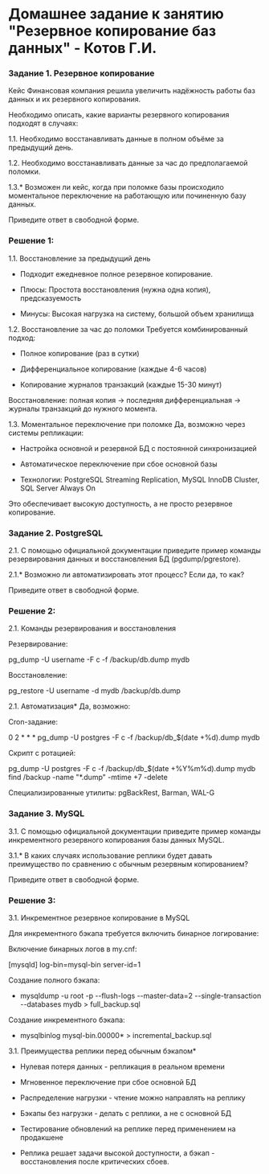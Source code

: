 # Домашнее задание к занятию "Резервное копирование баз данных" - Котов Г.И.




### Задание 1. Резервное копирование
Кейс
Финансовая компания решила увеличить надёжность работы баз данных и их резервного копирования.

Необходимо описать, какие варианты резервного копирования подходят в случаях:

1.1. Необходимо восстанавливать данные в полном объёме за предыдущий день.

1.2. Необходимо восстанавливать данные за час до предполагаемой поломки.

1.3.* Возможен ли кейс, когда при поломке базы происходило моментальное переключение на работающую или починенную базу данных.

Приведите ответ в свободной форме.


### Решение 1: 
1.1. Восстановление за предыдущий день
- Подходит ежедневное полное резервное копирование.

- Плюсы: Простота восстановления (нужна одна копия), предсказуемость

- Минусы: Высокая нагрузка на систему, большой объем хранилища

1.2. Восстановление за час до поломки
Требуется комбинированный подход:

- Полное копирование (раз в сутки)

- Дифференциальное копирование (каждые 4-6 часов)

- Копирование журналов транзакций (каждые 15-30 минут)

Восстановление: полная копия → последняя дифференциальная → журналы транзакций до нужного момента.

1.3. Моментальное переключение при поломке
Да, возможно через системы репликации:

- Настройка основной и резервной БД с постоянной синхронизацией

- Автоматическое переключение при сбое основной базы

- Технологии: PostgreSQL Streaming Replication, MySQL InnoDB Cluster, SQL Server Always On

Это обеспечивает высокую доступность, а не просто резервное копирование.


### Задание 2. PostgreSQL
2.1. С помощью официальной документации приведите пример команды резервирования данных и восстановления БД (pgdump/pgrestore).

2.1.* Возможно ли автоматизировать этот процесс? Если да, то как?

Приведите ответ в свободной форме.

### Решение 2:

2.1. Команды резервирования и восстановления

Резервирование:

pg_dump -U username -F c -f /backup/db.dump mydb


Восстановление:

pg_restore -U username -d mydb /backup/db.dump

2.1. Автоматизация*
Да, возможно:

Cron-задание:

0 2 * * * pg_dump -U postgres -F c -f /backup/db_$(date +\%d).dump mydb

Скрипт с ротацией:

pg_dump -U postgres -F c -f /backup/db_$(date +%Y%m%d).dump mydb
find /backup -name "*.dump" -mtime +7 -delete

Специализированные утилиты: pgBackRest, Barman, WAL-G


### Задание 3. MySQL
3.1. С помощью официальной документации приведите пример команды инкрементного резервного копирования базы данных MySQL.

3.1.* В каких случаях использование реплики будет давать преимущество по сравнению с обычным резервным копированием?

Приведите ответ в свободной форме.

### Решение 3:

3.1. Инкрементное резервное копирование в MySQL

Для инкрементного бэкапа требуется включить бинарное логирование:

Включение бинарных логов в my.cnf:

[mysqld]
log-bin=mysql-bin
server-id=1

Создание полного бэкапа:

- mysqldump -u root -p --flush-logs --master-data=2 --single-transaction --databases mydb > full_backup.sql

Создание инкрементного бэкапа:

- mysqlbinlog mysql-bin.00000* > incremental_backup.sql

3.1. Преимущества реплики перед обычным бэкапом*

- Нулевая потеря данных - репликация в реальном времени

- Мгновенное переключение при сбое основной БД

- Распределение нагрузки - чтение можно направлять на реплику

- Бэкапы без нагрузки - делать с реплики, а не с основной БД

- Тестирование обновлений на реплике перед применением на продакшене

- Реплика решает задачи высокой доступности, а бэкап - восстановления после критических сбоев.
